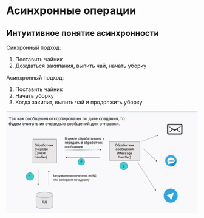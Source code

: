 # Асинхронные операции

## Интуитивное понятие асинхронности

Синхронный подход:
1. Поставить чайник
2. Дождаться закипания, выпить чай, начать уборку 

Асинхронный подход:
1. Поставить чайник
2. Начать уборку
3. Когда закипит, выпить чай и продолжить уборку

![img](https://github.com/IlyaGall/C-/blob/main/35%20%D0%92%D0%B2%D0%B5%D0%B4%D0%B5%D0%BD%D0%B8%D0%B5%20%D0%B2%20%D0%BF%D0%B0%D1%80%D0%B0%D0%BB%D0%BB%D0%B5%D0%BB%D0%B8%D0%B7%D0%BC%20%D0%B2%20.NET.%20%D0%9E%D1%82%D0%BB%D0%B8%D1%87%D0%B8%D1%8F%20%D0%BF%D1%80%D0%BE%D1%86%D0%B5%D1%81%D1%81%D0%B0%2C%20%D0%BF%D0%BE%D1%82%D0%BE%D0%BA%D0%B0%2C%20%D0%B4%D0%BE%D0%BC%D0%B5%D0%BD%D0%B0%20%D0%B8%20%D1%82%D0%B0%D1%81%D0%BA%D0%B0/IMG/1.JPG)

